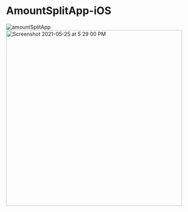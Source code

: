 # AmountSplitApp-iOS
![amountSplitApp](https://user-images.githubusercontent.com/72858063/119500560-900cf380-bd85-11eb-9ccd-94e5be94a1fe.gif)
<img width="480" alt="Screenshot 2021-05-25 at 5 29 00 PM" src="https://user-images.githubusercontent.com/72858063/119499846-c302b780-bd84-11eb-82a6-5ef9d1faaae8.png">

